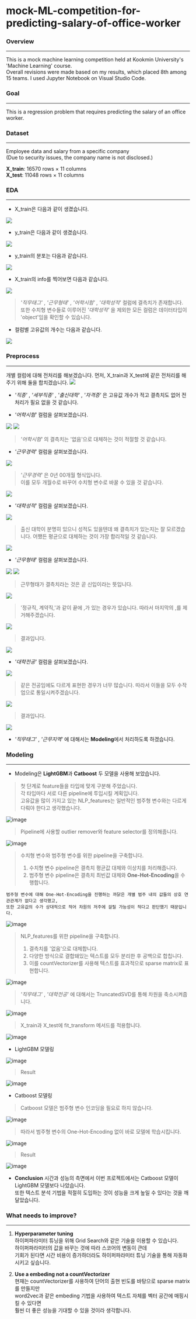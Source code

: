 # mock-ML-competition-for-predicting-salary-of-office-worker

### Overview
* * *
This is a mock machine learning competition held at Kookmin University's 'Machine Learning' course.  
Overall revisions were made based on my results, which placed 8th among 15 teams.
I used Jupyter Notebook on Visual Studio Code.

### Goal
* * *
This is a regression problem that requires predicting the salary of an office worker.

### Dataset
* * *
Employee data and salary from a specific company  
(Due to security issues, the company name is not disclosed.)  
  
**X_train**: 16570 rows × 11 columns  
**X_test**: 11048 rows × 11 columns

### EDA
* * *
- X_train은 다음과 같이 생겼습니다.
<img src="assets/X_train_head.PNG"/>

- y_train은 다음과 같이 생겼습니다.
<img src="assets/y_train_head.PNG"/>

- y_train의 분포는 다음과 같습니다.
<img src="assets/y_train_distribution.PNG"/>

- X_train의 info를 찍어보면 다음과 같습니다.
<img src="assets/X_train_info.PNG"/>

> _'직무태그'_ , _'근무형태'_ , _'어학시험'_ , _'대학성적'_ 컬럼에 결측치가 존재합니다.  
>  또한 수치형 변수들로 이루어진 _'대학성적'_ 을 제외한 모든 컬럼은 데이터타입이 'object'임을 확인할 수 있습니다.  

- 컬럼별 고유값의 개수는 다음과 같습니다.  
<img src="assets/X_train_columns_unique.PNG"/>



### Preprocess
* * *
개별 컬럼에 대해 전처리를 해보겠습니다.
먼저, X_train과 X_test에 같은 전처리를 해주기 위해 둘을 합치겠습니다.
<img src="assets/df_concat.PNG"/>
- _'직종'_ , _'세부직종'_ , _'출신대학'_ , _'자격증'_ 은 고유값 개수가 적고 결측치도 없어 전처리가 필요 없을 것 같습니다.

- _'어학시험'_ 컬럼을 살펴보겠습니다.
<img src="assets/foreign_language_missing_value.PNG"/>
<img src="assets/foreign_language_value_counts.PNG"/>

  > _'어학시험'_ 의 결측치는 '없음'으로 대체하는 것이 적절할 것 같습니다.

- _'근무경력'_ 컬럼을 살펴보겠습니다.
<img src="assets/work_year.PNG"/>

  > _'근무경력'_ 은 0년 00개월 형식입니다.  
  >  이를 모두 개월수로 바꾸어 수치형 변수로 바꿀 수 있을 것 같습니다.
<img src="assets/df_work_year_preprocessed.PNG"/>

- _'대학성적'_ 컬럼을 살펴보겠습니다.  
<img src="assets/univ_score_missing_value.PNG"/>

  > 출신 대학이 분명히 있으니 성적도 있을텐데 왜 결측치가 있는지는 잘 모르겠습니다.
  > 어쨌든 평균으로 대체하는 것이 가장 합리적일 것 같습니다.
<img src="assets/univ_score_preprocess.PNG"/>

- _'근무형태'_ 컬럼을 살펴보겠습니다.
<img src="assets/work_type_value_counts.PNG"/>
<img src="assets/work_type_missing_value.PNG"/>

  > 근무형태가 결측치라는 것은 곧 신입이라는 뜻입니다.
<img src="assets/work_type_missing_value_handling.PNG"/>

  > '정규직, 계약직,'과 같이 끝에 ,가 있는 경우가 있습니다. 따라서 마지막의 ,를 제거해주겠습니다.
<img src="assets/work_type_remove_comma.PNG"/>

  > 결과입니다.
<img src="assets/work_type_result.PNG"/>

- _'대학전공'_ 컬럼을 살펴보겠습니다.
<img src="assets/major_value_counts.PNG"/>
  
  > 같은 전공임에도 다르게 표현한 경우가 너무 많습니다.
  > 따라서 이들을 모두 수작업으로 통일시켜주겠습니다.
<img src="assets/major_grouping.PNG"/>

  > 결과입니다.
<img src="assets/major_result.PNG"/>

- _'직무태그'_ , _'근무지역'_ 에 대해서는 **Modeling**에서 처리하도록 하겠습니다.

### Modeling
* * *
- Modeling은 **LightGBM**과 **Catboost** 두 모델을 사용해 보았습니다.

> 첫 단계로 feature들을 타입에 맞게 구분해 주었습니다.  
> 각 타입마다 서로 다른 pipeline에 투입시킬 계획입니다.  
> 고유값을 많이 가지고 있는 NLP_features는 일반적인 범주형 변수와는 다르게 다뤄야 한다고 생각했습니다.

![image](https://github.com/miniwa00/mock-ML-competition-for-predicting-salary-of-office-worker/assets/47784464/17e3d978-6575-4a17-a20a-a4a910134d15)

> Pipeline에 사용할 outlier remover와 feature selector를 정의해줍니다.

![image](https://github.com/miniwa00/mock-ML-competition-for-predicting-salary-of-office-worker/assets/47784464/ca2b2653-3077-4816-b848-1bf4add4dbe8)

> 수치형 변수와 범주형 변수를 위한 pipeline을 구축합니다.
> 1. 수치형 변수 pipeline은 결측치 평균값 대체와 이상치를 처리해줍니다.
> 2. 범주형 변수 pipeline은 결측치 최빈값 대체와 **One-Hot-Encoding**을 수행합니다.

    범주형 변수에 대해 One-Hot-Encoding을 진행하는 까닭은 개별 범주 내의 값들의 상호 연관관계가 없다고 생각했고, 
    또한 고유값의 수가 상대적으로 적어 차원의 저주에 걸릴 가능성이 적다고 판단했기 때문입니다.

![image](https://github.com/miniwa00/mock-ML-competition-for-predicting-salary-of-office-worker/assets/47784464/26955dc5-2097-4327-8752-59a8a1996ec9)

> NLP_features를 위한 pipeline을 구축합니다.
> 1. 결측치를 '없음'으로 대체합니다.
> 2. 다양한 방식으로 결합돼있는 텍스트를 모두 분리한 후 공백으로 합칩니다.
> 3. 이를 countVectorizer를 사용해 텍스트를 효과적으로 sparse matrix로 표현합니다.

![image](https://github.com/miniwa00/mock-ML-competition-for-predicting-salary-of-office-worker/assets/47784464/dfcffab1-4ce5-4e1a-a5ee-19957866aeac)

> _'직무태그'_ , _'대학전공'_ 에 대해서는 TruncatedSVD를 통해 차원을 축소시켜줍니다.

![image](https://github.com/miniwa00/mock-ML-competition-for-predicting-salary-of-office-worker/assets/47784464/3705a34c-3a3f-44a3-bb2f-ed7d8ce8a471)

> X_train과 X_test에 fit_transform 메서드를 적용합니다.

![image](https://github.com/miniwa00/mock-ML-competition-for-predicting-salary-of-office-worker/assets/47784464/20f143a5-80c0-42f8-b100-18ba12d39a7c)

- LightGBM 모델링

![image](https://github.com/miniwa00/mock-ML-competition-for-predicting-salary-of-office-worker/assets/47784464/1fa663fe-d370-4fbd-8506-cb36f9381482)

> Result

![image](https://github.com/miniwa00/mock-ML-competition-for-predicting-salary-of-office-worker/assets/47784464/f337a5cd-e890-4499-a6b5-c73facea8269)

- Catboost 모델링

> Catboost 모델은 범주형 변수 인코딩을 필요로 하지 않습니다.

![image](https://github.com/miniwa00/mock-ML-competition-for-predicting-salary-of-office-worker/assets/47784464/e4e7f85f-7842-46ae-9024-b35b3abd5edf)

> 따라서 범주형 변수의 One-Hot-Encoding 없이 바로 모델에 학습시킵니다.

![image](https://github.com/miniwa00/mock-ML-competition-for-predicting-salary-of-office-worker/assets/47784464/49ae955d-8ea9-4c2b-b078-ded3b5b33ad1)

> Result

![image](https://github.com/miniwa00/mock-ML-competition-for-predicting-salary-of-office-worker/assets/47784464/35cded89-073e-4a50-b17f-08ded5fb9749)

- **Conclusion**
시간과 성능의 측면에서 이번 프로젝트에서는 Catboost 모델이 LightGBM 모델보다 나았습니다.  
또한 텍스트 분석 기법을 적절히 도입하는 것이 성능을 크게 높일 수 있다는 것을 깨달았습니다.

### What needs to improve?
* * *

1. **Hyperparameter tuning**  
   하이퍼파라미터 튜닝을 위해 Grid Search와 같은 기술을 이용할 수 있습니다.  
   하이퍼파라미터의 값을 바꾸는 것에 따라 스코어의 변동이 큰데  
   기회가 된다면 시간 비용이 증가하더라도 하이퍼파라미터 튜닝 기술을 통해 자동화 시키고 싶습니다.  
   
2. **Use a embeding not a countVectorizer**  
   현재는 countVectorizer를 사용하여 단어의 출현 빈도를 바탕으로 sparse matrix를 만들지만  
   word2vec과 같은 embeding 기법을 사용하여 텍스트 자체를 벡터 공간에 매핑시킬 수 있다면  
   훨씬 더 좋은 성능을 기대할 수 있을 것이라 생각합니다.
